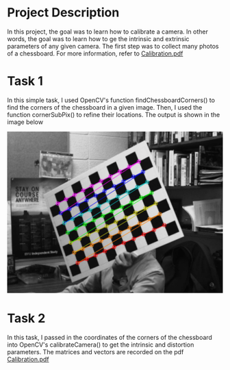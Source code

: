 # Project Description
In this project, the goal was to learn how to calibrate a camera. In other words, the goal was to learn how to ge the intrinsic and extrinsic parameters of any given camera. The first step was to collect many photos of a chessboard. For more information, refer to [Calibration.pdf](Calibration.pdf)

# Task 1
In this simple task, I used OpenCV's function findChessboardCorners() to find the corners of the chessboard in a given image. Then, I used the function cornerSubPix() to refine their locations. The output is shown in the image below

![Chessboard Corners](task1.png)

# Task 2
In this task, I passed in the coordinates of the corners of the chessboard into OpenCV's calibrateCamera() to get the intrinsic and distortion parameters. The matrices and vectors are recorded on the pdf [Calibration.pdf](Calibration.pdf)

